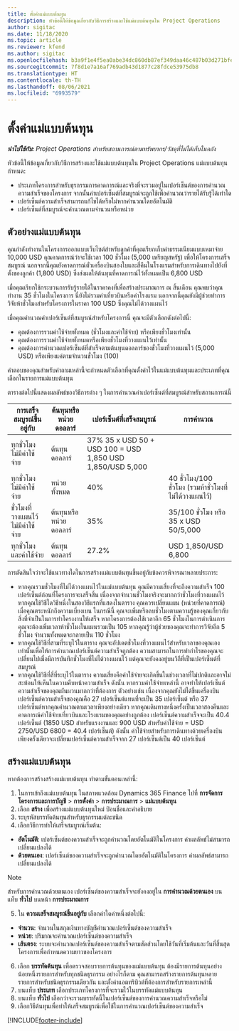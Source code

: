 ```yaml
---
title: ตั้งค่าแม่แบบต้นทุน
description: หัวข้อนี้ให้ข้อมูลเกี่ยวกับวิธีการสร้างและใช้แม่แบบต้นทุนใน Project Operations
author: sigitac
ms.date: 11/18/2020
ms.topic: article
ms.reviewer: kfend
ms.author: sigitac
ms.openlocfilehash: b3a9f1e4f5ea0abe34dc860db87ef349daa46c487b03d271bfe207868c521f39
ms.sourcegitcommit: 7f8d1e7a16af769adb43d1877c28fdce53975db8
ms.translationtype: HT
ms.contentlocale: th-TH
ms.lasthandoff: 08/06/2021
ms.locfileid: "6993579"
---
```

# <a name="set-up-cost-templates"></a>ตั้งค่าแม่แบบต้นทุน

_**นำไปใช้กับ:** Project Operations สำหรับสถานการณ์ตามทรัพยากร/วัสดุที่ไม่ได้เก็บในคลัง_


หัวข้อนี้ให้ข้อมูลเกี่ยวกับวิธีการสร้างและใช้แม่แบบต้นทุนใน Project Operations แม่แบบต้นทุนกำหนด:

- ประเภทโครงการสำหรับธุรกรรมการคาดการณ์และจริงที่จะรวมอยู่ในเปอร์เซ็นต์ของการคำนวณความสำเร็จของโครงการ จากนั้นค่าเปอร์เซ็นต์ที่สมบูรณ์จะถูกใช้เพื่อคำนวณว่ารายได้รับรู้ได้เท่าใด
- เปอร์เซ็นต์ความสำเร็จสามารถแก้ไขได้หรือไม่หากคำนวณโดยอัตโนมัติ
- เปอร์เซ็นต์ที่สมบูรณ์จะคำนวณตามจำนวนหรือหน่วย

## <a name="cost-template-example"></a>ตัวอย่างแม่แบบต้นทุน

คุณกำลังทำงานในโครงการออกแบบเว็บไซต์สำหรับลูกค้าที่คุณเรียกเก็บค่าธรรมเนียมแบบเหมาจ่าย 10,000 USD คุณคาดการณ์ว่าจะใช้เวลา 100 ชั่วโมง (5,000 เหรียญสหรัฐ) เพื่อให้โครงการเสร็จสมบูรณ์ นอกจากนี้คุณยังคาดการณ์ตั๋วเครื่องบินสองใบและสี่คืนในโรงแรมสำหรับการเดินทางไปยังที่ตั้งของลูกค้า (1,800 USD) ซึ่งส่งผลให้ต้นทุนที่คาดการณ์ไว้ทั้งหมดเป็น 6,800 USD

เมื่อคุณเรียกใช้กระบวนการรับรู้รายได้ในราคาคงที่เพื่อสร้างประมาณการ ณ สิ้นเดือน คุณพบว่าคุณทำงาน 35 ชั่วโมงในโครงการ นี่ยังไม่รวมค่าเที่ยวบินหรือค่าโรงแรม นอกจากนี้คุณยังมีผู้ช่วยทำการวิจัยห้าชั่วโมงสำหรับโครงการในราคา 100 USD ซึ่งคุณไม่ได้วางแผนไว้

เมื่อคุณคำนวณค่าเปอร์เซ็นต์ที่สมบูรณ์สำหรับโครงการนี้ คุณจะมีตัวเลือกดังต่อไปนี้:

- คุณต้องการรวมค่าใช้จ่ายทั้งหมด (ชั่วโมงและค่าใช้จ่าย) หรือเพียงชั่วโมงเท่านั้น
- คุณต้องการรวมค่าใช้จ่ายทั้งหมดหรือเพียงชั่วโมงที่วางแผนไว้เท่านั้น
- คุณต้องการคำนวณเปอร์เซ็นต์ที่สำเร็จตามต้นทุนดอลลาร์ของชั่วโมงที่วางแผนไว้ (5,000 USD) หรือเพียงแค่ตามจำนวนชั่วโมง (100)

คำตอบของคุณสำหรับคำถามเหล่านี้จะกำหนดตัวเลือกที่คุณตั้งค่าไว้ในแม่แบบต้นทุนและประเภทที่คุณเลือกในรายการแม่แบบต้นทุน

ตารางต่อไปนี้แสดงผลลัพธ์ของวิธีการต่าง ๆ ในการคำนวณค่าเปอร์เซ็นต์ที่สมบูรณ์สำหรับสถานการณ์นี้

| การเสร็จสมบูรณ์ขึ้นอยู่กับ | ต้นทุนหรือหน่วยดอลลาร์ | เปอร์เซ็นต์ที่เสร็จสมบูรณ์ | การคำนวณ |
| --- | --- | --- | --- |
| ทุกชั่วโมง ไม่มีค่าใช้จ่าย | ต้นทุนดอลลาร์ | 37% 35 x USD 50 + USD 100 = USD 1,850 USD 1,850/USD 5,000 |
| ทุกชั่วโมง ไม่มีค่าใช้จ่าย | หน่วยทั้งหมด | 40% | 40 ชั่วโมง/100 ชั่วโมง (รวมห้าชั่วโมงที่ไม่ได้วางแผนไว้) |
| ชั่วโมงที่วางแผนไว้ ไม่มีค่าใช้จ่าย | ต้นทุนหรือหน่วยดอลลาร์ | 35% | 35/100 ชั่วโมง หรือ 35 x USD 50/5,000 |
| ทุกชั่วโมงและค่าใช้จ่าย | ต้นทุนดอลลาร์ | 27.2% | USD 1,850/USD 6,800 |

การตัดสินใจว่าจะใช้แนวทางใดในการสร้างแม่แบบต้นทุนขึ้นอยู่กับข้อควรพิจารณาหลายประการ:

- หากคุณรวมชั่วโมงที่ไม่ได้วางแผนไว้ในแม่แบบต้นทุน คุณมีความเสี่ยงที่จะถึงความสำเร็จ 100 เปอร์เซ็นต์ก่อนที่โครงการจะเสร็จสิ้น เนื่องจากจำนวนชั่วโมงจริงจะมากกว่าชั่วโมงที่วางแผนไว้ หากคุณใช้วิธีใดวิธีหนึ่งในสองวิธีแรกที่แสดงในตาราง คุณควรเปลี่ยนแผน (หน่วยที่คาดการณ์) เมื่อคุณตระหนักถึงความเบี่ยงเบน ในกรณีนี้ คุณจะเพิ่มหรือลบชั่วโมงตามความรู้ของคุณเกี่ยวกับสิ่งที่จำเป็นในการทำโครงงานให้เสร็จ หากโครงการต้องใช้เวลาอีก 65 ชั่วโมงในการดำเนินการ คุณจะต้องเพิ่มเวลาห้าชั่วโมงในแผนรวมเป็น 105 หากคุณรู้ว่าผู้ช่วยของคุณจะทำการวิจัยอีก 5 ชั่วโมง จำนวนทั้งหมดจะกลายเป็น 110 ชั่วโมง
- หากคุณใช้วิธีที่สามที่ระบุไว้ในตาราง คุณจะอัปเดตชั่วโมงที่วางแผนไว้สำหรับเวลาของคุณเองเท่านั้นเพื่อให้การคำนวณเปอร์เซ็นต์ความสำเร็จถูกต้อง ความสามารถในการทำกำไรของคุณจะเปลี่ยนไปเมื่อมีการบันทึกชั่วโมงที่ไม่ได้วางแผนไว้ แต่คุณจะยังคงอยู่บนวิถีที่เป็นเปอร์เซ็นต์ที่สมบูรณ์
- หากคุณใช้วิธีที่สี่ที่ระบุไว้ในตาราง ความเสี่ยงคือค่าใช้จ่ายจะเกิดขึ้นในช่วงเวลาที่ไม่ปกติและอาจไม่สะท้อนให้เห็นในความคืบหน้าความสำเร็จ ดังนั้น หากรวมค่าใช้จ่ายเหล่านี้ อาจทำให้เปอร์เซ็นต์ความสำเร็จของคุณผันผวนมากกว่าที่ต้องการ ตัวอย่างเช่น เนื่องจากคุณยังไม่ได้ขึ้นเครื่องบิน เปอร์เซ็นต์ความสำเร็จของคุณคือ 27 เปอร์เซ็นต์แทนที่จะเป็น 35 เปอร์เซ็นต์ หรือ 37 เปอร์เซ็นต์หากคุณคำนวณตามเวลาเพียงอย่างเดียว หากคุณเดินทางหนึ่งครั้งเป็นเวลาสองคืนและคาดการณ์ค่าใช้จ่ายเที่ยวบินและโรงแรมของคุณอย่างถูกต้อง เปอร์เซ็นต์ความสำเร็จจะเป็น 40.4 เปอร์เซ็นต์ (1850 USD สำหรับแรงงานและ 900 USD สำหรับค่าใช้จ่าย = USD 2750/USD 6800 = 40.4 เปอร์เซ็นต์) ดังนั้น ค่าใช้จ่ายสำหรับการเดินทางด้วยเครื่องบินเพียงครั้งเดียวจะเปลี่ยนเปอร์เซ็นต์ความสำเร็จจาก 27 เปอร์เซ็นต์เป็น 40 เปอร์เซ็นต์

## <a name="create-cost-templates"></a>สร้างแม่แบบต้นทุน
หากต้องการสร้างสร้างแม่แบบต้นทุน ทำตามขั้นตอนเหล่านี้:

1. ในการเข้าถึงแม่แบบต้นทุน ในสภาพแวดล้อม Dynamics 365 Finance ไปที่ **การจัดการโครงการและการบัญชี** > **การตั้งค่า** > **การประมาณการ** > **แม่แบบต้นทุน**
2. เลือก **สร้าง** เพื่อสร้างแม่แบบต้นทุนใหม่ ป้อนชื่อและคำอธิบาย
3. ระบุรหัสบรรทัดต้นทุนสำหรับธุรกรรมแต่ละชนิด
4. เลือกวิธีการทำให้เสร็จสมบูรณ์เริ่มต้น:

  - **อัตโนมัติ**: เปอร์เซ็นต์ของความสำเร็จจะถูกคำนวณโดยอัตโนมัติในโครงการ ค่าผลลัพธ์ไม่สามารถเปลี่ยนแปลงได้
  - **ด้วยตนเอง**: เปอร์เซ็นต์ของความสำเร็จจะถูกคำนวณโดยอัตโนมัติในโครงการ ค่าผลลัพธ์สามารถเปลี่ยนแปลงได้

  > [!NOTE]
  > สำหรับการคำนวณด้วยตนเอง เปอร์เซ็นต์ของความสำเร็จจะยังคงอยู่ใน **การคำนวณด้วยตนเอง** บนแท็บ **ทั่วไป** บนหน้า **การประมาณการ**

5. ใน **ความเสร็จสมบูรณ์ขึ้นอยู่กับ** เลือกค่าใดค่าหนึ่งต่อไปนี้:

  - **จำนวน**: จำนวนในสกุลเงินทางบัญชีคำนวณเปอร์เซ็นต์ของความสำเร็จ
  - **หน่วย**: ปริมาณจะคำนวณเปอร์เซ็นต์ของความสำเร็จ
  - **เส้นตรง**: ระบบจะคำนวณเปอร์เซ็นต์ของความสำเร็จตามสัดส่วนโดยใช้วันที่เริ่มต้นและวันที่สิ้นสุดโครงการเพื่อกำหนดความยาวของโครงการ

6. เลือก **บรรทัดต้นทุน** เพื่อตรวจสอบรายการต้นทุนของแม่แบบต้นทุน ต้องมีรายการต้นทุนอย่างน้อยหนึ่งรายการสำหรับทุกชนิดธุรกรรม อย่างไรก็ตาม คุณสามารถสร้างรายการต้นทุนหลายรายการสำหรับชนิดธุรกรรมเดียวกัน และตั้งค่าแอตทริบิวต์ที่ต้องการสำหรับรายการเหล่านี้
7. บนแท็บ **ประเภท** เลือกประเภทโครงการที่จะรวมไว้ในบรรทัดแม่แบบต้นทุน
8. บนแท็บ **ทั่วไป** เลือกว่าจะรวมบรรทัดนี้ในเปอร์เซ็นต์ของการคำนวณความสำเร็จหรือไม่
9. เลือกวิธีต้นทุนเพื่อทำให้เสร็จสมบูรณ์เพื่อใช้ในการคำนวณเปอร์เซ็นต์ของความสำเร็จ


[!INCLUDE[footer-include](../includes/footer-banner.md)]
